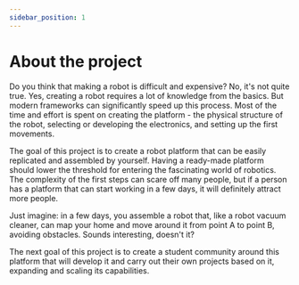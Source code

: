 ```yaml
---
sidebar_position: 1
---
```

# About the project

Do you think that making a robot is difficult and expensive? No, it's not quite true. Yes, creating a robot requires a lot of knowledge from the basics. But modern frameworks can significantly speed up this process. Most of the time and effort is spent on creating the platform - the physical structure of the robot, selecting or developing the electronics, and setting up the first movements.

The goal of this project is to create a robot platform that can be easily replicated and assembled by yourself. Having a ready-made platform should lower the threshold for entering the fascinating world of robotics. The complexity of the first steps can scare off many people, but if a person has a platform that can start working in a few days, it will definitely attract more people.

Just imagine: in a few days, you assemble a robot that, like a robot vacuum cleaner, can map your home and move around it from point A to point B, avoiding obstacles. Sounds interesting, doesn't it?

The next goal of this project is to create a student community around this platform that will develop it and carry out their own projects based on it, expanding and scaling its capabilities.

